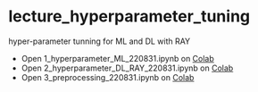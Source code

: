 # lecture_hyperparameter_tuning
hyper-parameter tunning for ML and DL with RAY

- Open 1_hyperparameter_ML_220831.ipynb on [Colab](https://colab.research.google.com/)
- Open 2_hyperparameter_DL_RAY_220831.ipynb on [Colab](https://colab.research.google.com/)
- Open 3_preprocessing_220831.ipynb on [Colab](https://colab.research.google.com/)
